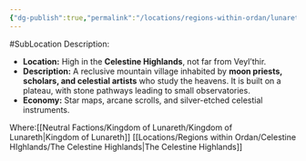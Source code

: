 ```yaml
---
{"dg-publish":true,"permalink":"/locations/regions-within-ordan/lunareth-land/village-of-starhaven/"}
---
```


#SubLocation
Description:
- **Location:** High in the **Celestine Highlands**, not far from Veyl’thir.
- **Description:** A reclusive mountain village inhabited by **moon priests, scholars, and celestial artists** who study the heavens. It is built on a plateau, with stone pathways leading to small observatories.
- **Economy:** Star maps, arcane scrolls, and silver-etched celestial instruments.

Where:[[Neutral Factions/Kingdom of Lunareth/Kingdom of Lunareth\|Kingdom of Lunareth]] [[Locations/Regions within Ordan/Celestine HIghlands/The Celestine Highlands\|The Celestine Highlands]]